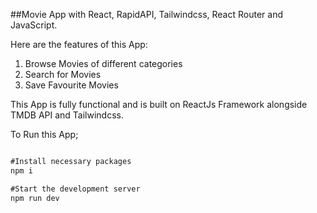 ##Movie App with React, RapidAPI, Tailwindcss, React Router and JavaScript.


Here are the features of this App:
1. Browse Movies of different categories
2. Search for Movies
3. Save Favourite Movies

This App is fully functional and is built on ReactJs Framework alongside TMDB API and Tailwindcss.

To Run this App;
```js

#Install necessary packages
npm i

#Start the development server
npm run dev 

```
